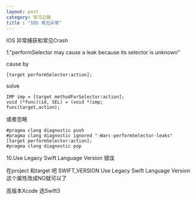 ```yaml
---
layout: post
category: 学习之路
title : "IOS 常见异常"
---
```


IOS 异常捕获和常见Crash

1."performSelector may cause a leak because its selector is unknown"

cause by 

```
[target performSelector:action];
```

solve 

```
IMP imp = [target methodForSelector:action];
void (*func)(id, SEL) = (void *)imp;
func(target,action);
```

或者忽略

```
#pragma clang diagnostic push
#pragma clang diagnostic ignored "-Warc-performSelector-leaks"
[target performSelector:action];
#pragma clang diagnostic pop
```



10.Use Legacy Swift Language Version  错误    

在project  和target 吧 SWIFT_VERSION   Use Legacy Swift Language Version   这个属性改成NO就可以了

高版本Xcode 选Swift3